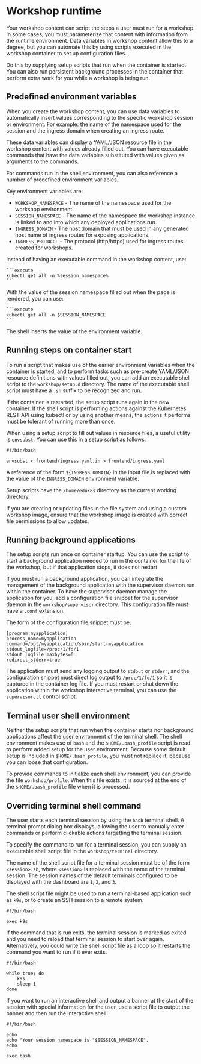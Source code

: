 # Workshop runtime

Your workshop content can script the steps a user must run for a workshop.
In some cases, you must parameterize that content with information from the runtime environment.
Data variables in workshop content allow this to a degree, but you can automate this by using scripts
executed in the workshop container to set up configuration files.

Do this by supplying setup scripts that run when the container is started.
You can also run persistent background processes in the container that perform extra work for you
while a workshop is being run.

## <a id="env-variables"></a> Predefined environment variables

When you create the workshop content, you can use data variables to automatically insert values corresponding to the specific workshop session or environment. For example: the name of the namespace used for the session and the ingress domain when creating an ingress route.

These data variables can display a YAML/JSON resource file in the workshop content with values already filled out. You can have executable commands that have the data variables substituted with values given as arguments to the commands.

For commands run in the shell environment, you can also reference a number of predefined environment variables.

Key environment variables are:

* `WORKSHOP_NAMESPACE` - The name of the namespace used for the workshop environment.
* `SESSION_NAMESPACE` - The name of the namespace the workshop instance is linked to and into which any deployed applications run.
* `INGRESS_DOMAIN` - The host domain that must be used in any generated host name of ingress routes for exposing applications.
* `INGRESS_PROTOCOL` - The protocol (http/https) used for ingress routes created for workshops.

Instead of having an executable command in the workshop content, use:

~~~text
```execute
kubectl get all -n %session_namespace%
```
~~~

With the value of the session namespace filled out when the page is rendered, you can use:

~~~text
```execute
kubectl get all -n $SESSION_NAMESPACE
```
~~~

The shell inserts the value of the environment variable.

## <a id="running-steps"></a> Running steps on container start

To run a script that makes use of the earlier environment variables when the container is started, and to perform tasks such as pre-create YAML/JSON resource definitions with values filled out, you can add an executable shell script to the `workshop/setup.d` directory. The name of the executable shell script must have a `.sh` suffix to be recognized and run.

If the container is restarted, the setup script runs again in the new container. If the shell script is performing actions against the Kubernetes REST API using kubectl or by using another means, the actions it performs must be tolerant of running more than once.

When using a setup script to fill out values in resource files, a useful utility is `envsubst`. You can use this in a setup script as follows:

```console
#!/bin/bash

envsubst < frontend/ingress.yaml.in > frontend/ingress.yaml
```

A reference of the form `${INGRESS_DOMAIN}` in the input file is replaced with the value of the `INGRESS_DOMAIN` environment variable.

Setup scripts have the `/home/eduk8s` directory as the current working directory.

If you are creating or updating files in the file system and using a custom workshop image, ensure that the workshop image is created with correct file permissions to allow updates.

## <a id="background-app"></a> Running background applications

The setup scripts run once on container startup. You can use the script to start a background application needed to run in the container for the life of the workshop, but if that application stops, it does not restart.

If you must run a background application, you can integrate the management of the background application with the supervisor daemon run within the container. To have the supervisor daemon manage the application for you, add a configuration file snippet for the supervisor daemon in the `workshop/supervisor` directory. This configuration file must have a `.conf` extension.

The form of the configuration file snippet must be:

```text
[program:myapplication]
process_name=myapplication
command=/opt/myapplication/sbin/start-myapplication
stdout_logfile=/proc/1/fd/1
stdout_logfile_maxbytes=0
redirect_stderr=true
```

The application must send any logging output to `stdout` or `stderr`, and the configuration snippet must direct log output to `/proc/1/fd/1` so it is captured in the container log file. If you must restart or shut down the application within the workshop interactive terminal, you can use the `supervisorctl` control script.

## <a id="terminal-env"></a> Terminal user shell environment

Neither the setup scripts that run when the container starts nor background applications affect the user environment of the terminal shell. The shell environment makes use of `bash` and the `$HOME/.bash_profile` script is read to perform added setup for the user environment. Because some default setup is included in `$HOME/.bash_profile`, you must not replace it, because you can loose that configuration.

To provide commands to initialize each shell environment, you can provide the file `workshop/profile`. When this file exists, it is sourced at the end of the `$HOME/.bash_profile` file when it is processed.

## <a id="override-shell"></a> Overriding terminal shell command

The user starts each terminal session by using the `bash` terminal shell. A terminal prompt dialog box displays, allowing the user to manually enter commands or perform clickable actions targetting the terminal session.

To specify the command to run for a terminal session, you can supply an executable shell script file in the `workshop/terminal` directory.

The name of the shell script file for a terminal session must be of the form `<session>.sh`, where `<session>` is replaced with the name of the terminal session. The session names of the default terminals configured to be displayed with the dashboard are `1`, `2`, and `3`.

The shell script file might be used to run a terminal-based application such as `k9s`, or to create an SSH session to a remote system.

```console
#!/bin/bash

exec k9s
```

If the command that is run exits, the terminal session is marked as exited and you need to reload that terminal session to start over again. Alternatively, you could write the shell script file as a loop so it restarts the command you want to run if it ever exits.

```console
#!/bin/bash

while true; do
    k9s
    sleep 1
done
```

If you want to run an interactive shell and output a banner at the start of the session with special information for the user, use a script file to output the banner and then run the interactive shell:

```console
#!/bin/bash

echo
echo "Your session namespace is "$SESSION_NAMESPACE".
echo

exec bash
```
